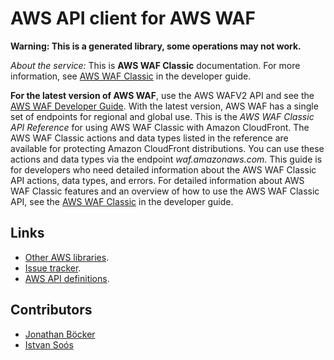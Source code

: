 # AWS API client for AWS WAF

**Warning: This is a generated library, some operations may not work.**

*About the service:*
<note>
This is <b>AWS WAF Classic</b> documentation. For more information, see <a
href="https://docs.aws.amazon.com/waf/latest/developerguide/classic-waf-chapter.html">AWS
WAF Classic</a> in the developer guide.

<b>For the latest version of AWS WAF</b>, use the AWS WAFV2 API and see the
<a
href="https://docs.aws.amazon.com/waf/latest/developerguide/waf-chapter.html">AWS
WAF Developer Guide</a>. With the latest version, AWS WAF has a single set
of endpoints for regional and global use.
</note>
This is the <i>AWS WAF Classic API Reference</i> for using AWS WAF Classic
with Amazon CloudFront. The AWS WAF Classic actions and data types listed in
the reference are available for protecting Amazon CloudFront distributions.
You can use these actions and data types via the endpoint
<i>waf.amazonaws.com</i>. This guide is for developers who need detailed
information about the AWS WAF Classic API actions, data types, and errors.
For detailed information about AWS WAF Classic features and an overview of
how to use the AWS WAF Classic API, see the <a
href="https://docs.aws.amazon.com/waf/latest/developerguide/classic-waf-chapter.html">AWS
WAF Classic</a> in the developer guide.

## Links

- [Other AWS libraries](https://github.com/agilord/aws_client/tree/master/generated).
- [Issue tracker](https://github.com/agilord/aws_client/issues).
- [AWS API definitions](https://github.com/aws/aws-sdk-js/tree/master/apis).

## Contributors

- [Jonathan Böcker](https://github.com/Schwusch)
- [Istvan Soós](https://github.com/isoos)

